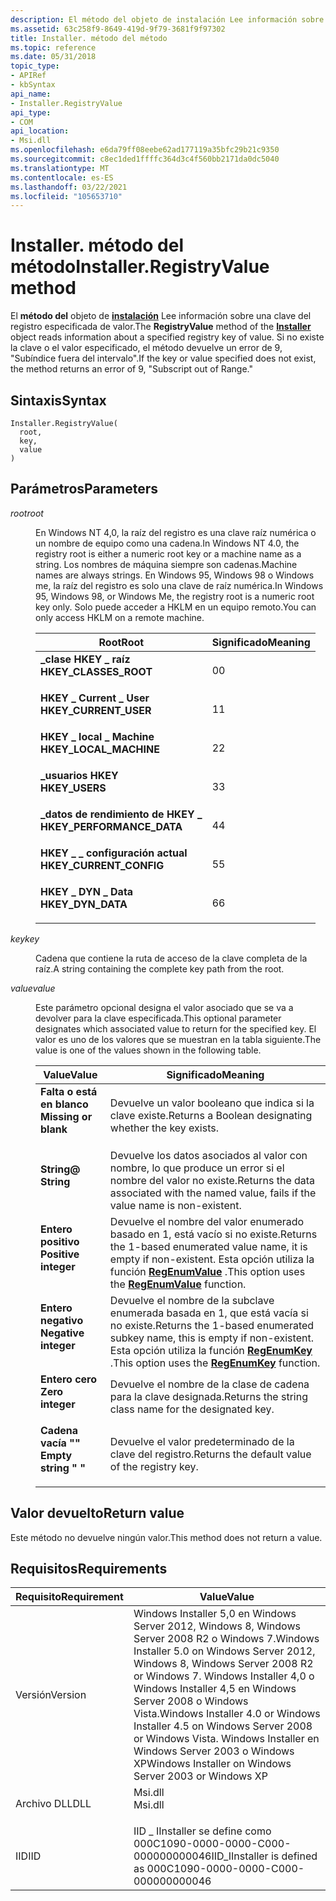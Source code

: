 ```yaml
---
description: El método del objeto de instalación Lee información sobre una clave del registro especificada de valor.
ms.assetid: 63c258f9-8649-419d-9f79-3681f9f97302
title: Installer. método del método
ms.topic: reference
ms.date: 05/31/2018
topic_type:
- APIRef
- kbSyntax
api_name:
- Installer.RegistryValue
api_type:
- COM
api_location:
- Msi.dll
ms.openlocfilehash: e6da79ff08eebe62ad177119a35bfc29b21c9350
ms.sourcegitcommit: c8ec1ded1ffffc364d3c4f560bb2171da0dc5040
ms.translationtype: MT
ms.contentlocale: es-ES
ms.lasthandoff: 03/22/2021
ms.locfileid: "105653710"
---
```

# <a name="installerregistryvalue-method"></a><span data-ttu-id="417f0-103">Installer. método del método</span><span class="sxs-lookup"><span data-stu-id="417f0-103">Installer.RegistryValue method</span></span>

<span data-ttu-id="417f0-104">El **método del** objeto de [**instalación**](installer-object.md) Lee información sobre una clave del registro especificada de valor.</span><span class="sxs-lookup"><span data-stu-id="417f0-104">The **RegistryValue** method of the [**Installer**](installer-object.md) object reads information about a specified registry key of value.</span></span> <span data-ttu-id="417f0-105">Si no existe la clave o el valor especificado, el método devuelve un error de 9, "Subíndice fuera del intervalo".</span><span class="sxs-lookup"><span data-stu-id="417f0-105">If the key or value specified does not exist, the method returns an error of 9, "Subscript out of Range."</span></span>

## <a name="syntax"></a><span data-ttu-id="417f0-106">Sintaxis</span><span class="sxs-lookup"><span data-stu-id="417f0-106">Syntax</span></span>


```JScript
Installer.RegistryValue(
  root,
  key,
  value
)
```



## <a name="parameters"></a><span data-ttu-id="417f0-107">Parámetros</span><span class="sxs-lookup"><span data-stu-id="417f0-107">Parameters</span></span>

<dl> <dt>

<span data-ttu-id="417f0-108">*root*</span><span class="sxs-lookup"><span data-stu-id="417f0-108">*root*</span></span> 
</dt> <dd>

<span data-ttu-id="417f0-109">En Windows NT 4,0, la raíz del registro es una clave raíz numérica o un nombre de equipo como una cadena.</span><span class="sxs-lookup"><span data-stu-id="417f0-109">In Windows NT 4.0, the registry root is either a numeric root key or a machine name as a string.</span></span> <span data-ttu-id="417f0-110">Los nombres de máquina siempre son cadenas.</span><span class="sxs-lookup"><span data-stu-id="417f0-110">Machine names are always strings.</span></span> <span data-ttu-id="417f0-111">En Windows 95, Windows 98 o Windows me, la raíz del registro es solo una clave de raíz numérica.</span><span class="sxs-lookup"><span data-stu-id="417f0-111">In Windows 95, Windows 98, or Windows Me, the registry root is a numeric root key only.</span></span> <span data-ttu-id="417f0-112">Solo puede acceder a HKLM en un equipo remoto.</span><span class="sxs-lookup"><span data-stu-id="417f0-112">You can only access HKLM on a remote machine.</span></span>



| <span data-ttu-id="417f0-113">Root</span><span class="sxs-lookup"><span data-stu-id="417f0-113">Root</span></span>                                                                                                                                                                                   | <span data-ttu-id="417f0-114">Significado</span><span class="sxs-lookup"><span data-stu-id="417f0-114">Meaning</span></span>      |
|----------------------------------------------------------------------------------------------------------------------------------------------------------------------------------------|--------------|
| <span id="HKEY_CLASSES_ROOT"></span><span id="hkey_classes_root"></span><dl> <span data-ttu-id="417f0-115"><dt>**\_clase HKEY \_ raíz**</dt></span><span class="sxs-lookup"><span data-stu-id="417f0-115"><dt>**HKEY\_CLASSES\_ROOT**</dt></span></span> </dl>             | <span data-ttu-id="417f0-116">0</span><span class="sxs-lookup"><span data-stu-id="417f0-116">0</span></span><br/> |
| <span id="HKEY_CURRENT_USER"></span><span id="hkey_current_user"></span><dl> <span data-ttu-id="417f0-117"><dt>**HKEY \_ Current \_ User**</dt></span><span class="sxs-lookup"><span data-stu-id="417f0-117"><dt>**HKEY\_CURRENT\_USER**</dt></span></span> </dl>             | <span data-ttu-id="417f0-118">1</span><span class="sxs-lookup"><span data-stu-id="417f0-118">1</span></span><br/> |
| <span id="HKEY_LOCAL_MACHINE"></span><span id="hkey_local_machine"></span><dl> <span data-ttu-id="417f0-119"><dt>**HKEY \_ local \_ Machine**</dt></span><span class="sxs-lookup"><span data-stu-id="417f0-119"><dt>**HKEY\_LOCAL\_MACHINE**</dt></span></span> </dl>          | <span data-ttu-id="417f0-120">2</span><span class="sxs-lookup"><span data-stu-id="417f0-120">2</span></span><br/> |
| <span id="HKEY_USERS"></span><span id="hkey_users"></span><dl> <span data-ttu-id="417f0-121"><dt>**\_usuarios HKEY**</dt></span><span class="sxs-lookup"><span data-stu-id="417f0-121"><dt>**HKEY\_USERS**</dt></span></span> </dl>                                   | <span data-ttu-id="417f0-122">3</span><span class="sxs-lookup"><span data-stu-id="417f0-122">3</span></span><br/> |
| <span id="HKEY_PERFORMANCE_DATA"></span><span id="hkey_performance_data"></span><dl> <span data-ttu-id="417f0-123"><dt>**\_datos de rendimiento de HKEY \_**</dt></span><span class="sxs-lookup"><span data-stu-id="417f0-123"><dt>**HKEY\_PERFORMANCE\_DATA**</dt></span></span> </dl> | <span data-ttu-id="417f0-124">4</span><span class="sxs-lookup"><span data-stu-id="417f0-124">4</span></span><br/> |
| <span id="HKEY_CURRENT_CONFIG"></span><span id="hkey_current_config"></span><dl> <span data-ttu-id="417f0-125"><dt>**HKEY \_ \_ configuración actual**</dt></span><span class="sxs-lookup"><span data-stu-id="417f0-125"><dt>**HKEY\_CURRENT\_CONFIG**</dt></span></span> </dl>       | <span data-ttu-id="417f0-126">5</span><span class="sxs-lookup"><span data-stu-id="417f0-126">5</span></span><br/> |
| <span id="HKEY_DYN_DATA"></span><span id="hkey_dyn_data"></span><dl> <span data-ttu-id="417f0-127"><dt>**HKEY \_ DYN \_ Data**</dt></span><span class="sxs-lookup"><span data-stu-id="417f0-127"><dt>**HKEY\_DYN\_DATA**</dt></span></span> </dl>                         | <span data-ttu-id="417f0-128">6</span><span class="sxs-lookup"><span data-stu-id="417f0-128">6</span></span><br/> |



 

</dd> <dt>

<span data-ttu-id="417f0-129">*key*</span><span class="sxs-lookup"><span data-stu-id="417f0-129">*key*</span></span> 
</dt> <dd>

<span data-ttu-id="417f0-130">Cadena que contiene la ruta de acceso de la clave completa de la raíz.</span><span class="sxs-lookup"><span data-stu-id="417f0-130">A string containing the complete key path from the root.</span></span>

</dd> <dt>

<span data-ttu-id="417f0-131">*value*</span><span class="sxs-lookup"><span data-stu-id="417f0-131">*value*</span></span> 
</dt> <dd>

<span data-ttu-id="417f0-132">Este parámetro opcional designa el valor asociado que se va a devolver para la clave especificada.</span><span class="sxs-lookup"><span data-stu-id="417f0-132">This optional parameter designates which associated value to return for the specified key.</span></span> <span data-ttu-id="417f0-133">El valor es uno de los valores que se muestran en la tabla siguiente.</span><span class="sxs-lookup"><span data-stu-id="417f0-133">The value is one of the values shown in the following table.</span></span>



| <span data-ttu-id="417f0-134">Value</span><span class="sxs-lookup"><span data-stu-id="417f0-134">Value</span></span>                                                                                                                                                                                                    | <span data-ttu-id="417f0-135">Significado</span><span class="sxs-lookup"><span data-stu-id="417f0-135">Meaning</span></span>                                                                                                                                                 |
|----------------------------------------------------------------------------------------------------------------------------------------------------------------------------------------------------------|---------------------------------------------------------------------------------------------------------------------------------------------------------|
| <span id="Missing_or_blank"></span><span id="missing_or_blank"></span><span id="MISSING_OR_BLANK"></span><dl> <span data-ttu-id="417f0-136"><dt>**Falta o está en blanco**</dt></span><span class="sxs-lookup"><span data-stu-id="417f0-136"><dt>**Missing or blank**</dt></span></span> </dl> | <span data-ttu-id="417f0-137">Devuelve un valor booleano que indica si la clave existe.</span><span class="sxs-lookup"><span data-stu-id="417f0-137">Returns a Boolean designating whether the key exists.</span></span><br/>                                                                                        |
| <span id="String"></span><span id="string"></span><span id="STRING"></span><dl> <span data-ttu-id="417f0-138"><dt>**String@**</dt></span><span class="sxs-lookup"><span data-stu-id="417f0-138"><dt>**String**</dt></span></span> </dl>                                         | <span data-ttu-id="417f0-139">Devuelve los datos asociados al valor con nombre, lo que produce un error si el nombre del valor no existe.</span><span class="sxs-lookup"><span data-stu-id="417f0-139">Returns the data associated with the named value, fails if the value name is non-existent.</span></span><br/>                                                   |
| <span id="Positive_integer"></span><span id="positive_integer"></span><span id="POSITIVE_INTEGER"></span><dl> <span data-ttu-id="417f0-140"><dt>**Entero positivo**</dt></span><span class="sxs-lookup"><span data-stu-id="417f0-140"><dt>**Positive integer**</dt></span></span> </dl> | <span data-ttu-id="417f0-141">Devuelve el nombre del valor enumerado basado en 1, está vacío si no existe.</span><span class="sxs-lookup"><span data-stu-id="417f0-141">Returns the 1-based enumerated value name, it is empty if non-existent.</span></span> <span data-ttu-id="417f0-142">Esta opción utiliza la función [**RegEnumValue**](/windows/win32/api/winreg/nf-winreg-regenumvaluea) .</span><span class="sxs-lookup"><span data-stu-id="417f0-142">This option uses the [**RegEnumValue**](/windows/win32/api/winreg/nf-winreg-regenumvaluea) function.</span></span><br/> |
| <span id="Negative_integer"></span><span id="negative_integer"></span><span id="NEGATIVE_INTEGER"></span><dl> <span data-ttu-id="417f0-143"><dt>**Entero negativo**</dt></span><span class="sxs-lookup"><span data-stu-id="417f0-143"><dt>**Negative integer**</dt></span></span> </dl> | <span data-ttu-id="417f0-144">Devuelve el nombre de la subclave enumerada basada en 1, que está vacía si no existe.</span><span class="sxs-lookup"><span data-stu-id="417f0-144">Returns the 1-based enumerated subkey name, this is empty if non-existent.</span></span> <span data-ttu-id="417f0-145">Esta opción utiliza la función [**RegEnumKey**](/windows/win32/api/winreg/nf-winreg-regenumkeya) .</span><span class="sxs-lookup"><span data-stu-id="417f0-145">This option uses the [**RegEnumKey**](/windows/win32/api/winreg/nf-winreg-regenumkeya) function.</span></span><br/>  |
| <span id="Zero_integer"></span><span id="zero_integer"></span><span id="ZERO_INTEGER"></span><dl> <span data-ttu-id="417f0-146"><dt>**Entero cero**</dt></span><span class="sxs-lookup"><span data-stu-id="417f0-146"><dt>**Zero integer**</dt></span></span> </dl>                 | <span data-ttu-id="417f0-147">Devuelve el nombre de la clase de cadena para la clave designada.</span><span class="sxs-lookup"><span data-stu-id="417f0-147">Returns the string class name for the designated key.</span></span><br/>                                                                                        |
| <span id="Empty_string____"></span><span id="empty_string____"></span><span id="EMPTY_STRING____"></span><dl> <span data-ttu-id="417f0-148"><dt>**Cadena vacía ""**</dt></span><span class="sxs-lookup"><span data-stu-id="417f0-148"><dt>**Empty string " "**</dt></span></span> </dl> | <span data-ttu-id="417f0-149">Devuelve el valor predeterminado de la clave del registro.</span><span class="sxs-lookup"><span data-stu-id="417f0-149">Returns the default value of the registry key.</span></span><br/>                                                                                               |



 

</dd> </dl>

## <a name="return-value"></a><span data-ttu-id="417f0-150">Valor devuelto</span><span class="sxs-lookup"><span data-stu-id="417f0-150">Return value</span></span>

<span data-ttu-id="417f0-151">Este método no devuelve ningún valor.</span><span class="sxs-lookup"><span data-stu-id="417f0-151">This method does not return a value.</span></span>

## <a name="requirements"></a><span data-ttu-id="417f0-152">Requisitos</span><span class="sxs-lookup"><span data-stu-id="417f0-152">Requirements</span></span>



| <span data-ttu-id="417f0-153">Requisito</span><span class="sxs-lookup"><span data-stu-id="417f0-153">Requirement</span></span> | <span data-ttu-id="417f0-154">Value</span><span class="sxs-lookup"><span data-stu-id="417f0-154">Value</span></span> |
|--------------------|---------------------------------------------------------------------------------------------------------------------------------------------------------------------------------------------------------------------------------------------------------|
| <span data-ttu-id="417f0-155">Versión</span><span class="sxs-lookup"><span data-stu-id="417f0-155">Version</span></span><br/> | <span data-ttu-id="417f0-156">Windows Installer 5,0 en Windows Server 2012, Windows 8, Windows Server 2008 R2 o Windows 7.</span><span class="sxs-lookup"><span data-stu-id="417f0-156">Windows Installer 5.0 on Windows Server 2012, Windows 8, Windows Server 2008 R2 or Windows 7.</span></span> <span data-ttu-id="417f0-157">Windows Installer 4,0 o Windows Installer 4,5 en Windows Server 2008 o Windows Vista.</span><span class="sxs-lookup"><span data-stu-id="417f0-157">Windows Installer 4.0 or Windows Installer 4.5 on Windows Server 2008 or Windows Vista.</span></span> <span data-ttu-id="417f0-158">Windows Installer en Windows Server 2003 o Windows XP</span><span class="sxs-lookup"><span data-stu-id="417f0-158">Windows Installer on Windows Server 2003 or Windows XP</span></span><br/> |
| <span data-ttu-id="417f0-159">Archivo DLL</span><span class="sxs-lookup"><span data-stu-id="417f0-159">DLL</span></span><br/>     | <dl> <span data-ttu-id="417f0-160"><dt>Msi.dll</dt></span><span class="sxs-lookup"><span data-stu-id="417f0-160"><dt>Msi.dll</dt></span></span> </dl>                                                                                                                                                                      |
| <span data-ttu-id="417f0-161">IID</span><span class="sxs-lookup"><span data-stu-id="417f0-161">IID</span></span><br/>     | <span data-ttu-id="417f0-162">IID \_ IInstaller se define como 000C1090-0000-0000-C000-000000000046</span><span class="sxs-lookup"><span data-stu-id="417f0-162">IID\_IInstaller is defined as 000C1090-0000-0000-C000-000000000046</span></span><br/>                                                                                                                                                                           |



 

 
